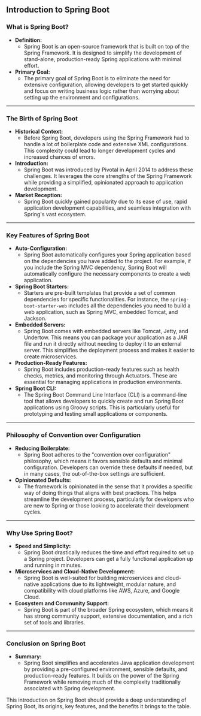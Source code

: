 ## Introduction to Spring Boot

### **What is Spring Boot?**

- **Definition:**
    - Spring Boot is an open-source framework that is built on top of the Spring Framework. It is designed to simplify the development of stand-alone, production-ready Spring applications with minimal effort.
- **Primary Goal:**
    - The primary goal of Spring Boot is to eliminate the need for extensive configuration, allowing developers to get started quickly and focus on writing business logic rather than worrying about setting up the environment and configurations.

---

### **The Birth of Spring Boot**

- **Historical Context:**
    - Before Spring Boot, developers using the Spring Framework had to handle a lot of boilerplate code and extensive XML configurations. This complexity could lead to longer development cycles and increased chances of errors.
- **Introduction:**
    - Spring Boot was introduced by Pivotal in April 2014 to address these challenges. It leverages the core strengths of the Spring Framework while providing a simplified, opinionated approach to application development.
- **Market Reception:**
    - Spring Boot quickly gained popularity due to its ease of use, rapid application development capabilities, and seamless integration with Spring's vast ecosystem.

---

### **Key Features of Spring Boot**

- **Auto-Configuration:**
    - Spring Boot automatically configures your Spring application based on the dependencies you have added to the project. For example, if you include the Spring MVC dependency, Spring Boot will automatically configure the necessary components to create a web application.
- **Spring Boot Starters:**
    - Starters are pre-built templates that provide a set of common dependencies for specific functionalities. For instance, the `spring-boot-starter-web` includes all the dependencies you need to build a web application, such as Spring MVC, embedded Tomcat, and Jackson.
- **Embedded Servers:**
    - Spring Boot comes with embedded servers like Tomcat, Jetty, and Undertow. This means you can package your application as a JAR file and run it directly without needing to deploy it to an external server. This simplifies the deployment process and makes it easier to create microservices.
- **Production-Ready Features:**
    - Spring Boot includes production-ready features such as health checks, metrics, and monitoring through Actuators. These are essential for managing applications in production environments.
- **Spring Boot CLI:**
    - The Spring Boot Command Line Interface (CLI) is a command-line tool that allows developers to quickly create and run Spring Boot applications using Groovy scripts. This is particularly useful for prototyping and testing small applications or components.

---

### **Philosophy of Convention over Configuration**

- **Reducing Boilerplate:**
    - Spring Boot adheres to the "convention over configuration" philosophy, which means it favors sensible defaults and minimal configuration. Developers can override these defaults if needed, but in many cases, the out-of-the-box settings are sufficient.
- **Opinionated Defaults:**
    - The framework is opinionated in the sense that it provides a specific way of doing things that aligns with best practices. This helps streamline the development process, particularly for developers who are new to Spring or those looking to accelerate their development cycles.

---

### **Why Use Spring Boot?**

- **Speed and Simplicity:**
    - Spring Boot drastically reduces the time and effort required to set up a Spring project. Developers can get a fully functional application up and running in minutes.
- **Microservices and Cloud-Native Development:**
    - Spring Boot is well-suited for building microservices and cloud-native applications due to its lightweight, modular nature, and compatibility with cloud platforms like AWS, Azure, and Google Cloud.
- **Ecosystem and Community Support:**
    - Spring Boot is part of the broader Spring ecosystem, which means it has strong community support, extensive documentation, and a rich set of tools and libraries.

---

### **Conclusion on Spring Boot**

- **Summary:**
    - Spring Boot simplifies and accelerates Java application development by providing a pre-configured environment, sensible defaults, and production-ready features. It builds on the power of the Spring Framework while removing much of the complexity traditionally associated with Spring development.

This introduction on Spring Boot should provide a deep understanding of Spring Boot, its origins, key features, and the benefits it brings to the table.